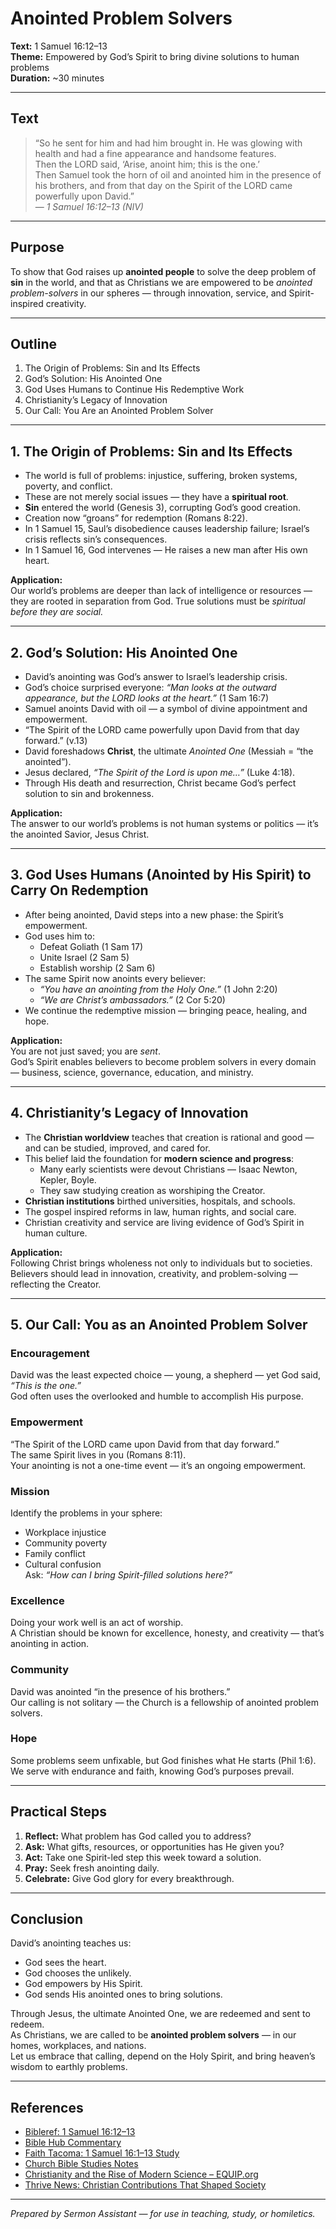 # **Anointed Problem Solvers**
**Text:** 1 Samuel 16:12–13  
**Theme:** Empowered by God’s Spirit to bring divine solutions to human problems  
**Duration:** ~30 minutes  

---

## **Text**
> “So he sent for him and had him brought in. He was glowing with health and had a fine appearance and handsome features.  
> Then the LORD said, ‘Arise, anoint him; this is the one.’  
> Then Samuel took the horn of oil and anointed him in the presence of his brothers, and from that day on the Spirit of the LORD came powerfully upon David.”  
> — *1 Samuel 16:12–13 (NIV)*

---

## **Purpose**
To show that God raises up **anointed people** to solve the deep problem of **sin** in the world, and that as Christians we are empowered to be *anointed problem-solvers* in our spheres — through innovation, service, and Spirit-inspired creativity.

---

## **Outline**

1. The Origin of Problems: Sin and Its Effects  
2. God’s Solution: His Anointed One  
3. God Uses Humans to Continue His Redemptive Work  
4. Christianity’s Legacy of Innovation  
5. Our Call: You Are an Anointed Problem Solver  

---

## **1. The Origin of Problems: Sin and Its Effects**

- The world is full of problems: injustice, suffering, broken systems, poverty, and conflict.  
- These are not merely social issues — they have a **spiritual root**.  
- **Sin** entered the world (Genesis 3), corrupting God’s good creation.  
- Creation now “groans” for redemption (Romans 8:22).  
- In 1 Samuel 15, Saul’s disobedience causes leadership failure; Israel’s crisis reflects sin’s consequences.  
- In 1 Samuel 16, God intervenes — He raises a new man after His own heart.  

**Application:**  
Our world’s problems are deeper than lack of intelligence or resources — they are rooted in separation from God. True solutions must be *spiritual before they are social.*

---

## **2. God’s Solution: His Anointed One**

- David’s anointing was God’s answer to Israel’s leadership crisis.  
- God’s choice surprised everyone: *“Man looks at the outward appearance, but the LORD looks at the heart.”* (1 Sam 16:7)  
- Samuel anoints David with oil — a symbol of divine appointment and empowerment.  
- “The Spirit of the LORD came powerfully upon David from that day forward.” (v.13)  
- David foreshadows **Christ**, the ultimate *Anointed One* (Messiah = “the anointed”).  
- Jesus declared, *“The Spirit of the Lord is upon me…”* (Luke 4:18).  
- Through His death and resurrection, Christ became God’s perfect solution to sin and brokenness.

**Application:**  
The answer to our world’s problems is not human systems or politics — it’s the anointed Savior, Jesus Christ.

---

## **3. God Uses Humans (Anointed by His Spirit) to Carry On Redemption**

- After being anointed, David steps into a new phase: the Spirit’s empowerment.  
- God uses him to:
  - Defeat Goliath (1 Sam 17)
  - Unite Israel (2 Sam 5)
  - Establish worship (2 Sam 6)
- The same Spirit now anoints every believer:
  - *“You have an anointing from the Holy One.”* (1 John 2:20)  
  - *“We are Christ’s ambassadors.”* (2 Cor 5:20)
- We continue the redemptive mission — bringing peace, healing, and hope.

**Application:**  
You are not just saved; you are *sent*.  
God’s Spirit enables believers to become problem solvers in every domain — business, science, governance, education, and ministry.

---

## **4. Christianity’s Legacy of Innovation**

- The **Christian worldview** teaches that creation is rational and good — and can be studied, improved, and cared for.  
- This belief laid the foundation for **modern science and progress**:
  - Many early scientists were devout Christians — Isaac Newton, Kepler, Boyle.
  - They saw studying creation as worshiping the Creator.  
- **Christian institutions** birthed universities, hospitals, and schools.  
- The gospel inspired reforms in law, human rights, and social care.  
- Christian creativity and service are living evidence of God’s Spirit in human culture.  

**Application:**  
Following Christ brings wholeness not only to individuals but to societies.  
Believers should lead in innovation, creativity, and problem-solving — reflecting the Creator.

---

## **5. Our Call: You as an Anointed Problem Solver**

### **Encouragement**
David was the least expected choice — young, a shepherd — yet God said, *“This is the one.”*  
God often uses the overlooked and humble to accomplish His purpose.

### **Empowerment**
“The Spirit of the LORD came upon David from that day forward.”  
The same Spirit lives in you (Romans 8:11).  
Your anointing is not a one-time event — it’s an ongoing empowerment.

### **Mission**
Identify the problems in your sphere:
- Workplace injustice  
- Community poverty  
- Family conflict  
- Cultural confusion  
Ask: *“How can I bring Spirit-filled solutions here?”*

### **Excellence**
Doing your work well is an act of worship.  
A Christian should be known for excellence, honesty, and creativity — that’s anointing in action.

### **Community**
David was anointed “in the presence of his brothers.”  
Our calling is not solitary — the Church is a fellowship of anointed problem solvers.

### **Hope**
Some problems seem unfixable, but God finishes what He starts (Phil 1:6).  
We serve with endurance and faith, knowing God’s purposes prevail.

---

## **Practical Steps**

1. **Reflect:** What problem has God called you to address?  
2. **Ask:** What gifts, resources, or opportunities has He given you?  
3. **Act:** Take one Spirit-led step this week toward a solution.  
4. **Pray:** Seek fresh anointing daily.  
5. **Celebrate:** Give God glory for every breakthrough.

---

## **Conclusion**

David’s anointing teaches us:
- God sees the heart.  
- God chooses the unlikely.  
- God empowers by His Spirit.  
- God sends His anointed ones to bring solutions.  

Through Jesus, the ultimate Anointed One, we are redeemed and sent to redeem.  
As Christians, we are called to be **anointed problem solvers** — in our homes, workplaces, and nations.  
Let us embrace that calling, depend on the Holy Spirit, and bring heaven’s wisdom to earthly problems.

---

## **References**

- [Bibleref: 1 Samuel 16:12–13](https://www.bibleref.com/1-Samuel/16/1-Samuel-16-13.html)
- [Bible Hub Commentary](https://biblehub.com/commentaries/1_samuel/16-13.htm)
- [Faith Tacoma: 1 Samuel 16:1–13 Study](https://www.faithtacoma.org/samuel-nicoletti/cultivating-the-outward-appearance-vs-cultivating-the-heart-1-samuel-161-13)
- [Church Bible Studies Notes](https://www.churchbiblestudies.org/first-samuel-16-1-13-notes)
- [Christianity and the Rise of Modern Science – EQUIP.org](https://www.equip.org/articles/christianity-led-rise-modern-science/)
- [Thrive News: Christian Contributions That Shaped Society](https://thrivenews.co/christian-contributions-that-shaped-society/)

---

*Prepared by Sermon Assistant — for use in teaching, study, or homiletics.*
